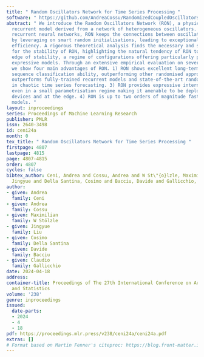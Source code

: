 ```yaml
---
title: " Random Oscillators Network for Time Series Processing "
software: " https://github.com/AndreaCossu/RandomizedCoupledOscillators "
abstract: " We introduce the Random Oscillators Network (RON), a physically-inspired
  recurrent model derived from a network of heterogeneous oscillators. Unlike traditional
  recurrent neural networks, RON keeps the connections between oscillators untrained
  by leveraging on smart random initialisations, leading to exceptional computational
  efficiency. A rigorous theoretical analysis finds the necessary and sufficient conditions
  for the stability of RON, highlighting the natural tendency of RON to lie at the
  edge of stability, a regime of configurations offering particularly powerful and
  expressive models. Through an extensive empirical evaluation on several benchmarks,
  we show four main advantages of RON. 1) RON shows excellent long-term memory and
  sequence classification ability, outperforming other randomised approaches. 2) RON
  outperforms fully-trained recurrent models and state-of-the-art randomised models
  in chaotic time series forecasting. 3) RON provides expressive internal representations
  even in a small parametrisation regime making it amenable to be deployed on low-powered
  devices and at the edge. 4) RON is up to two orders of magnitude faster than fully-trained
  models. "
layout: inproceedings
series: Proceedings of Machine Learning Research
publisher: PMLR
issn: 2640-3498
id: ceni24a
month: 0
tex_title: " Random Oscillators Network for Time Series Processing "
firstpage: 4807
lastpage: 4815
page: 4807-4815
order: 4807
cycles: false
bibtex_author: Ceni, Andrea and Cossu, Andrea and W St\"{o}lzle, Maximilian and Liu,
  Jingyue and Della Santina, Cosimo and Bacciu, Davide and Gallicchio, Claudio
author:
- given: Andrea
  family: Ceni
- given: Andrea
  family: Cossu
- given: Maximilian
  family: W Stölzle
- given: Jingyue
  family: Liu
- given: Cosimo
  family: Della Santina
- given: Davide
  family: Bacciu
- given: Claudio
  family: Gallicchio
date: 2024-04-18
address:
container-title: Proceedings of The 27th International Conference on Artificial Intelligence
  and Statistics
volume: '238'
genre: inproceedings
issued:
  date-parts:
  - 2024
  - 4
  - 18
pdf: https://proceedings.mlr.press/v238/ceni24a/ceni24a.pdf
extras: []
# Format based on Martin Fenner's citeproc: https://blog.front-matter.io/posts/citeproc-yaml-for-bibliographies/
---
```

